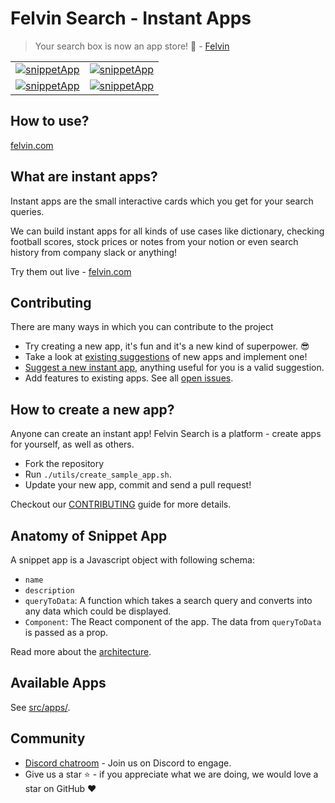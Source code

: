 # Felvin Search - Instant Apps

> Your search box is now an app store! 🎉 - [Felvin](https://felvin.com)

<!-- Concern: Does this convey that these apps are running on a website? Gif is  -->

|                                                                                                                                                                                             |                                                                                                                                                                                           |
| ------------------------------------------------------------------------------------------------------------------------------------------------------------------------------------------- | ----------------------------------------------------------------------------------------------------------------------------------------------------------------------------------------- |
| [<img  alt="snippetApp" src="https://raw.githubusercontent.com/felvin-search/instant-apps/master/.github/assets/readme/currency-example.png">](https://felvin.com/search?q=500+usd+to+inr)  | [<img  alt="snippetApp" src="https://raw.githubusercontent.com/felvin-search/instant-apps/master/.github/assets/readme/json-example.png">](https://felvin.com/search?q=format+json)       |
| [<img  alt="snippetApp" src="https://raw.githubusercontent.com/felvin-search/instant-apps/master/.github/assets/readme/dictionary-example.png">](https://felvin.com/search?q=gonzo+meaning) | [<img  alt="snippetApp" src="https://raw.githubusercontent.com/felvin-search/instant-apps/master/.github/assets/readme/timer-example.png">](https://felvin.com/search?q=10+minutes+timer) |

## How to use?

[felvin.com](https://felvin.com)

## What are instant apps?

Instant apps are the small interactive cards which you get for your search queries.

We can build instant apps for all kinds of use cases like dictionary, checking football scores, stock prices or notes from your notion or even search history from company slack or anything!

Try them out live - [felvin.com](https://felvin.com)

## Contributing

There are many ways in which you can contribute to the project

- Try creating a new app, it's fun and it's a new kind of superpower. 😎
- Take a look at [existing suggestions](https://github.com/felvin-search/instant-apps/issues?q=is%3Aopen+is%3Aissue+label%3Aproposal) of new apps and implement one!
- [Suggest a new instant app](https://github.com/felvin-search/instant-apps/issues/new/choose), anything useful for you is a valid suggestion.
- Add features to existing apps. See all [open issues](https://github.com/felvin-search/instant-apps/issues?q=is%3Aopen+is%3Aissue).

<!--
```sh
git clone ....
cd something
```
 -->

## How to create a new app?

Anyone can create an instant app! Felvin Search is a platform - create apps for yourself, as well as others.

- Fork the repository
- Run `./utils/create_sample_app.sh`.
- Update your new app, commit and send a pull request!

<!--- Insert a minute explainer --->

Checkout our [CONTRIBUTING](./CONTRIBUTING.md) guide for more details.

## Anatomy of Snippet App

A snippet app is a Javascript object with following schema:

- `name`
- `description`
- `queryToData`: A function which takes a search query and converts into any data which could be displayed.
- `Component`: The React component of the app. The data from `queryToData` is passed as a prop.

Read more about the [architecture](https://github.com/felvin-search/docs/blob/master/rfcs/001_snippet_apps.md).

## Available Apps

<!-- Expand this with screenshots and example queries, as well as author(s). Write a script to generate this section automatically. -->

See [src/apps/](src/apps).

## Community

- [Discord chatroom](https://discord.gg/2W8PgyaxHA) - Join us on Discord to engage.
- Give us a star ⭐️ - if you appreciate what we are doing, we would love a star on GitHub ❤️
